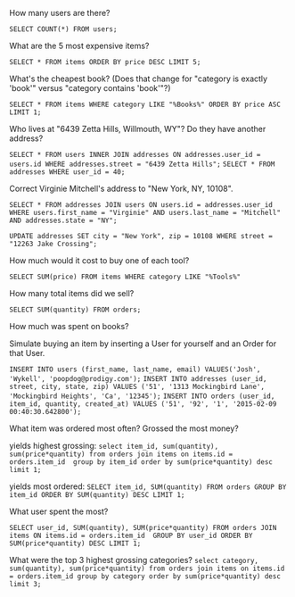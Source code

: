 How many users are there?

`SELECT COUNT(*) FROM users;`

What are the 5 most expensive items?

`SELECT * FROM items ORDER BY price DESC LIMIT 5;`

What's the cheapest book? (Does that change for "category is exactly 'book'" versus "category contains 'book'"?)

`SELECT * FROM items WHERE category LIKE "%Books%" ORDER BY price ASC LIMIT 1;`

Who lives at "6439 Zetta Hills, Willmouth, WY"? Do they have another address?

`SELECT * FROM users INNER JOIN addresses ON addresses.user_id = users.id WHERE addresses.street = "6439 Zetta Hills";`
`SELECT * FROM addresses WHERE user_id = 40;`

Correct Virginie Mitchell's address to "New York, NY, 10108".

`SELECT * FROM addresses JOIN users ON users.id = addresses.user_id WHERE users.first_name = "Virginie" AND users.last_name = "Mitchell" AND addresses.state = "NY";`

`UPDATE addresses SET city = "New York", zip = 10108 WHERE street = "12263 Jake Crossing";`

How much would it cost to buy one of each tool?

`SELECT SUM(price) FROM items WHERE category LIKE "%Tools%"`

How many total items did we sell?

`SELECT SUM(quantity) FROM orders;`

How much was spent on books?

Simulate buying an item by inserting a User for yourself and an Order for that User.

`INSERT INTO users (first_name, last_name, email)
VALUES('Josh', 'Wykell', 'poopdog@prodigy.com');`
`INSERT INTO addresses (user_id, street, city, state, zip)
VALUES ('51', '1313 Mockingbird Lane', 'Mockingbird Heights', 'Ca', '12345');`
`INSERT INTO orders (user_id, item_id, quantity, created_at)
VALUES ('51', '92', '1', '2015-02-09 00:40:30.642800');`

What item was ordered most often? Grossed the most money?

yields highest grossing:
`select item_id, sum(quantity), sum(price*quantity) from orders join items on items.id = orders.item_id  group by item_id order by sum(price*quantity) desc limit 1;` 

yields most ordered:
`SELECT item_id, SUM(quantity) FROM orders GROUP BY item_id ORDER BY SUM(quantity) DESC LIMIT 1;`

What user spent the most?

`SELECT user_id, SUM(quantity), SUM(price*quantity) FROM orders JOIN items ON items.id = orders.item_id  GROUP BY user_id ORDER BY SUM(price*quantity) DESC LIMIT 1;`

What were the top 3 highest grossing categories?
`select category, sum(quantity), sum(price*quantity) from orders join items on items.id = orders.item_id group by category order by sum(price*quantity) desc limit 3;`
